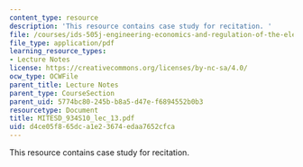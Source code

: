 ```yaml
---
content_type: resource
description: 'This resource contains case study for recitation. '
file: /courses/ids-505j-engineering-economics-and-regulation-of-the-electric-power-sector-spring-2010/d4ce05f865dca1e23674edaa7652cfca_MITESD_934S10_lec_13.pdf
file_type: application/pdf
learning_resource_types:
- Lecture Notes
license: https://creativecommons.org/licenses/by-nc-sa/4.0/
ocw_type: OCWFile
parent_title: Lecture Notes
parent_type: CourseSection
parent_uid: 5774bc80-245b-b8a5-d47e-f6894552b0b3
resourcetype: Document
title: MITESD_934S10_lec_13.pdf
uid: d4ce05f8-65dc-a1e2-3674-edaa7652cfca
---
```

This resource contains case study for recitation. 